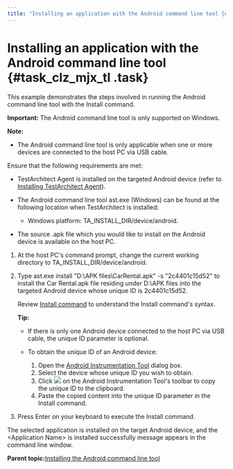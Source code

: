 ```yaml
---
title: "Installing an application with the Android command line tool {#taskclzmjx_tl .task}"
---
```


# Installing an application with the Android command line tool {#task_clz_mjx_tl .task}

This example demonstrates the steps involved in running the Android command line tool with the Install command.

**Important:** The Android command line tool is only supported on Windows.

**Note:**

-   The Android command line tool is only applicable when one or more devices are connected to the host PC via USB cable.

Ensure that the following requirements are met:

-   TestArchitect Agent is installed on the targeted Android device \(refer to [Installing TestArchitect Agent](Installing_TA_agent.md)\).
-   The Android command line tool ast.exe \(Windows\) can be found at the following location when TestArchitect is installed:

    -   Windows platform: TA\_INSTALL\_DIR/device/android.
-   The source .apk file which you would like to install on the Android device is available on the host PC.

1.  At the host PC's command prompt, change the current working directory to TA\_INSTALL\_DIR/device/android.

2.  Type ast.exe install "D:\\APK files\\CarRental.apk" -s "2c4401c15d52" to install the Car Rental.apk file residing under D:\\APK files into the targeted Android device whose unique ID is 2c4401c15d52.

    Review [Install command](Android_command_line_tool_install.md#p_jfs_j42_5l) to understand the Install command's syntax.

    **Tip:**

    -   If there is only one Android device connected to the host PC via USB cable, the unique ID parameter is optional.
    -   To obtain the unique ID of an Android device:

        1.  Open the [Android Instrumentation Tool](../../reuse/../Android/Topics/Android_Instrumentation_tool.md) dialog box.
        2.  Select the device whose unique ID you wish to obtain.
        3.  Click ![](../../reuse/../Android/Images/android_copy_ID.png) on the Android Instrumentation Tool's toolbar to copy the unique ID to the clipboard.
        4.  Paste the copied content into the unique ID parameter in the Install command.
3.  Press Enter on your keyboard to execute the Install command.


The selected application is installed on the target Android device, and the <Application Name\> is installed successfully message appears in the command line window.

**Parent topic:**[Installing the Android command line tool](../../Android/Topics/Android_command_line_tool_install.md)

